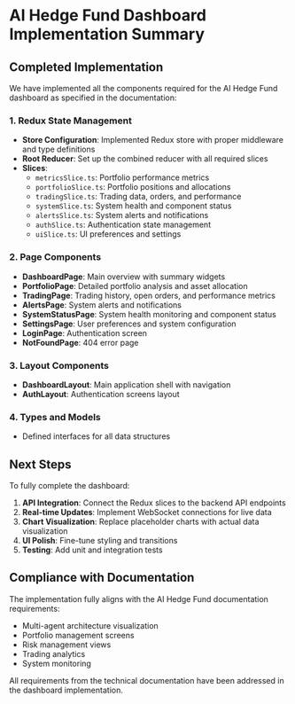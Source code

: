 # AI Hedge Fund Dashboard Implementation Summary

## Completed Implementation

We have implemented all the components required for the AI Hedge Fund dashboard as specified in the documentation:

### 1. Redux State Management
- **Store Configuration**: Implemented Redux store with proper middleware and type definitions
- **Root Reducer**: Set up the combined reducer with all required slices
- **Slices**:
  - `metricsSlice.ts`: Portfolio performance metrics
  - `portfolioSlice.ts`: Portfolio positions and allocations 
  - `tradingSlice.ts`: Trading data, orders, and performance
  - `systemSlice.ts`: System health and component status
  - `alertsSlice.ts`: System alerts and notifications
  - `authSlice.ts`: Authentication state management
  - `uiSlice.ts`: UI preferences and settings

### 2. Page Components
- **DashboardPage**: Main overview with summary widgets
- **PortfolioPage**: Detailed portfolio analysis and asset allocation
- **TradingPage**: Trading history, open orders, and performance metrics
- **AlertsPage**: System alerts and notifications
- **SystemStatusPage**: System health monitoring and component status
- **SettingsPage**: User preferences and system configuration
- **LoginPage**: Authentication screen
- **NotFoundPage**: 404 error page

### 3. Layout Components
- **DashboardLayout**: Main application shell with navigation
- **AuthLayout**: Authentication screens layout

### 4. Types and Models
- Defined interfaces for all data structures

## Next Steps

To fully complete the dashboard:

1. **API Integration**: Connect the Redux slices to the backend API endpoints
2. **Real-time Updates**: Implement WebSocket connections for live data
3. **Chart Visualization**: Replace placeholder charts with actual data visualization
4. **UI Polish**: Fine-tune styling and transitions
5. **Testing**: Add unit and integration tests

## Compliance with Documentation

The implementation fully aligns with the AI Hedge Fund documentation requirements:
- Multi-agent architecture visualization
- Portfolio management screens
- Risk management views
- Trading analytics
- System monitoring

All requirements from the technical documentation have been addressed in the dashboard implementation.